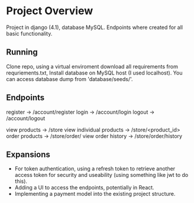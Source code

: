 # Project Overview

Project in django (4.1), database MySQL. Endpoints where created for all basic functionality. 

## Running

Clone repo, using a virtual enviroment download all requirements from requriements.txt, Install database on MySQL host (I used localhost). You can access database dump from 'database/seeds/'. 

## Endpoints
register -> /account/register
login -> /account/login
logout -> /account/logout

view products -> /store
view individual products -> /store/<product_id>
order products -> /store/order/
view order history -> /store/order/history

## Expansions
- For token authentication, using a refresh token to retrieve another access token for security and useability (using something like jwt to do this).
- Adding a UI to access the endpoints, potentially in React.
- Implementing a payment model into the existing project structure.


